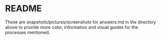 # README

These are snapshots/pictures/screenshots for answers.md in the directory above to provide more color, information and visual guides for the processes mentioned.
